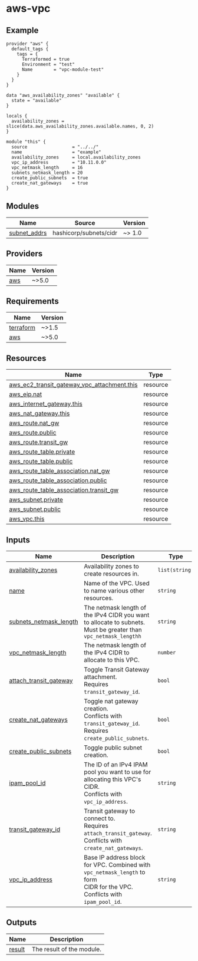 # aws-vpc

<!-- BEGINNING OF PRE-COMMIT-TERRAFORM DOCS HOOK -->

<!-- This will become the header in README.md
     Add a description of the module here.
     Do not include Variable or Output descriptions. -->

## Example

```hcl
provider "aws" {
  default_tags {
    tags = {
      Terraformed = true
      Environment = "test"
      Name        = "vpc-module-test"
    }
  }
}

data "aws_availability_zones" "available" {
  state = "available"
}

locals {
  availability_zones = slice(data.aws_availability_zones.available.names, 0, 2)
}

module "this" {
  source                 = "../../"
  name                   = "example"
  availability_zones     = local.availability_zones
  vpc_ip_address         = "10.11.0.0"
  vpc_netmask_length     = 16
  subnets_netmask_length = 20
  create_public_subnets  = true
  create_nat_gateways    = true
}
```
<!-- markdownlint-disable -->

## Modules

| Name | Source | Version |
|------|--------|---------|
| <a name="module_subnet_addrs"></a> [subnet\_addrs](#module\_subnet\_addrs) | hashicorp/subnets/cidr | ~> 1.0 |

## Providers

| Name | Version |
|------|---------|
| <a name="provider_aws"></a> [aws](#provider\_aws) | ~>5.0 |

## Requirements

| Name | Version |
|------|---------|
| <a name="requirement_terraform"></a> [terraform](#requirement\_terraform) | ~>1.5 |
| <a name="requirement_aws"></a> [aws](#requirement\_aws) | ~>5.0 |

## Resources

| Name | Type |
|------|------|
| [aws_ec2_transit_gateway_vpc_attachment.this](https://registry.terraform.io/providers/hashicorp/aws/latest/docs/resources/ec2_transit_gateway_vpc_attachment) | resource |
| [aws_eip.nat](https://registry.terraform.io/providers/hashicorp/aws/latest/docs/resources/eip) | resource |
| [aws_internet_gateway.this](https://registry.terraform.io/providers/hashicorp/aws/latest/docs/resources/internet_gateway) | resource |
| [aws_nat_gateway.this](https://registry.terraform.io/providers/hashicorp/aws/latest/docs/resources/nat_gateway) | resource |
| [aws_route.nat_gw](https://registry.terraform.io/providers/hashicorp/aws/latest/docs/resources/route) | resource |
| [aws_route.public](https://registry.terraform.io/providers/hashicorp/aws/latest/docs/resources/route) | resource |
| [aws_route.transit_gw](https://registry.terraform.io/providers/hashicorp/aws/latest/docs/resources/route) | resource |
| [aws_route_table.private](https://registry.terraform.io/providers/hashicorp/aws/latest/docs/resources/route_table) | resource |
| [aws_route_table.public](https://registry.terraform.io/providers/hashicorp/aws/latest/docs/resources/route_table) | resource |
| [aws_route_table_association.nat_gw](https://registry.terraform.io/providers/hashicorp/aws/latest/docs/resources/route_table_association) | resource |
| [aws_route_table_association.public](https://registry.terraform.io/providers/hashicorp/aws/latest/docs/resources/route_table_association) | resource |
| [aws_route_table_association.transit_gw](https://registry.terraform.io/providers/hashicorp/aws/latest/docs/resources/route_table_association) | resource |
| [aws_subnet.private](https://registry.terraform.io/providers/hashicorp/aws/latest/docs/resources/subnet) | resource |
| [aws_subnet.public](https://registry.terraform.io/providers/hashicorp/aws/latest/docs/resources/subnet) | resource |
| [aws_vpc.this](https://registry.terraform.io/providers/hashicorp/aws/latest/docs/resources/vpc) | resource |

## Inputs

| Name | Description | Type | Default | Required |
|------|-------------|------|---------|:--------:|
| <a name="input_availability_zones"></a> [availability\_zones](#input\_availability\_zones) | Availability zones to create resources in. | `list(string)` | n/a | yes |
| <a name="input_name"></a> [name](#input\_name) | Name of the VPC.  Used to name various other resources. | `string` | n/a | yes |
| <a name="input_subnets_netmask_length"></a> [subnets\_netmask\_length](#input\_subnets\_netmask\_length) | The netmask length of the IPv4 CIDR you want to allocate to subnets.<br>Must be greater than `vpc_netmask_lengthh` | `string` | n/a | yes |
| <a name="input_vpc_netmask_length"></a> [vpc\_netmask\_length](#input\_vpc\_netmask\_length) | The netmask length of the IPv4 CIDR to allocate to this VPC. | `number` | n/a | yes |
| <a name="input_attach_transit_gateway"></a> [attach\_transit\_gateway](#input\_attach\_transit\_gateway) | Toggle Transit Gateway attachment.<br>Requires `transit_gateway_id`. | `bool` | `false` | no |
| <a name="input_create_nat_gateways"></a> [create\_nat\_gateways](#input\_create\_nat\_gateways) | Toggle nat gateway creation.<br>Conflicts with `transit_gateway_id`.<br>Requires `create_public_subnets`. | `bool` | `false` | no |
| <a name="input_create_public_subnets"></a> [create\_public\_subnets](#input\_create\_public\_subnets) | Toggle public subnet creation. | `bool` | `false` | no |
| <a name="input_ipam_pool_id"></a> [ipam\_pool\_id](#input\_ipam\_pool\_id) | The ID of an IPv4 IPAM pool you want to use for allocating this VPC's CIDR.<br>Conflicts with `vpc_ip_address`. | `string` | `null` | no |
| <a name="input_transit_gateway_id"></a> [transit\_gateway\_id](#input\_transit\_gateway\_id) | Transit gateway to connect to.<br>Requires `attach_transit_gateway`.<br>Conflicts with `create_nat_gateways`. | `string` | `null` | no |
| <a name="input_vpc_ip_address"></a> [vpc\_ip\_address](#input\_vpc\_ip\_address) | Base IP address block for VPC. Combined with `vpc_netmask_length` to form<br>CIDR for the VPC.<br>Conflicts with `ipam_pool_id`. | `string` | `null` | no |

## Outputs

| Name | Description |
|------|-------------|
| <a name="output_result"></a> [result](#output\_result) | The result of the module. |


<!-- END OF PRE-COMMIT-TERRAFORM DOCS HOOK -->
